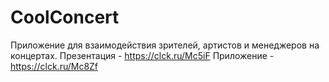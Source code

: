 # CoolConcert
Приложение для взаимодействия зрителей, артистов и менеджеров на концертах.
Презентация - https://clck.ru/Mc5iF
Приложение - https://clck.ru/Mc8Zf
